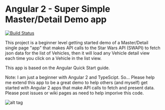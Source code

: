 # Angular 2 - Super Simple Master/Detail Demo app
[![Build Status][travis-badge]][travis-badge-url]

This project is a beginner level getting started demo of a Master/Detail single page "app" that makes API calls to the Star Wars API (SWAPI) to fetch json data for the list of Vehicles, then it will load any Vehicle detail view each time you click on a Vehicle in the list view.

This app is based on the Angular Quick Start guide.

Note: I am just a beginner with Angular 2 and TypeScipt. So... Please help me extend this app to be a great demo to help others (and myself) get started with Angular 2 apps that make API calls to fetch and present data.  Please post issues or wiki pages as need to help imporive this code.

![alt tag](http://mattslay.com/wp-content/uploads/2017/03/2017-03-12_18-59-08.png)



[travis-badge]: https://travis-ci.org/angular/quickstart.svg?branch=master
[travis-badge-url]: https://travis-ci.org/angular/quickstart
